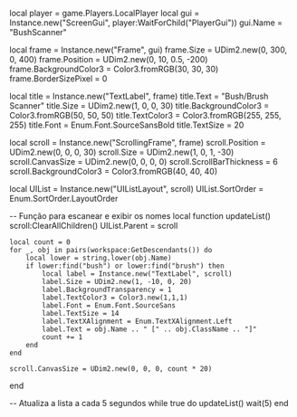 local player = game.Players.LocalPlayer
local gui = Instance.new("ScreenGui", player:WaitForChild("PlayerGui"))
gui.Name = "BushScanner"

local frame = Instance.new("Frame", gui)
frame.Size = UDim2.new(0, 300, 0, 400)
frame.Position = UDim2.new(0, 10, 0.5, -200)
frame.BackgroundColor3 = Color3.fromRGB(30, 30, 30)
frame.BorderSizePixel = 0

local title = Instance.new("TextLabel", frame)
title.Text = "Bush/Brush Scanner"
title.Size = UDim2.new(1, 0, 0, 30)
title.BackgroundColor3 = Color3.fromRGB(50, 50, 50)
title.TextColor3 = Color3.fromRGB(255, 255, 255)
title.Font = Enum.Font.SourceSansBold
title.TextSize = 20

local scroll = Instance.new("ScrollingFrame", frame)
scroll.Position = UDim2.new(0, 0, 0, 30)
scroll.Size = UDim2.new(1, 0, 1, -30)
scroll.CanvasSize = UDim2.new(0, 0, 0, 0)
scroll.ScrollBarThickness = 6
scroll.BackgroundColor3 = Color3.fromRGB(40, 40, 40)

local UIList = Instance.new("UIListLayout", scroll)
UIList.SortOrder = Enum.SortOrder.LayoutOrder

-- Função para escanear e exibir os nomes
local function updateList()
    scroll:ClearAllChildren()
    UIList.Parent = scroll

    local count = 0
    for _, obj in pairs(workspace:GetDescendants()) do
        local lower = string.lower(obj.Name)
        if lower:find("bush") or lower:find("brush") then
            local label = Instance.new("TextLabel", scroll)
            label.Size = UDim2.new(1, -10, 0, 20)
            label.BackgroundTransparency = 1
            label.TextColor3 = Color3.new(1,1,1)
            label.Font = Enum.Font.SourceSans
            label.TextSize = 14
            label.TextXAlignment = Enum.TextXAlignment.Left
            label.Text = obj.Name .. " [" .. obj.ClassName .. "]"
            count += 1
        end
    end

    scroll.CanvasSize = UDim2.new(0, 0, 0, count * 20)
end

-- Atualiza a lista a cada 5 segundos
while true do
    updateList()
    wait(5)
end
